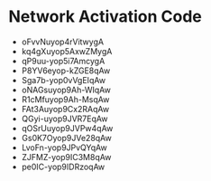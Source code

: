 # Network Activation Code
* oFvvNuyop4rVitwygA
* kq4gXuyop5AxwZMygA
* qP9uu-yop5i7AmcygA
* P8YV6eyop-kZGE8qAw
* Sga7b-yop0vVgEIqAw
* oNAGsuyop9Ah-WIqAw
* R1cMfuyop9Ah-MsqAw
* FAt3Auyop9Cx2RAqAw
* QGyi-uyop9JVR7EqAw
* qOSrUuyop9JVPw4qAw
* Gs0K7Oyop9JVe28qAw
* LvoFn-yop9JPvQYqAw
* ZJFMZ-yop9IC3M8qAw
* pe0IC-yop9IDRzoqAw